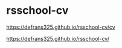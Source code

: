 # rsschool-cv
https://defrans325.github.io/rsschool-cv/cv
    
https://defrans325.github.io/rsschool-cv/

